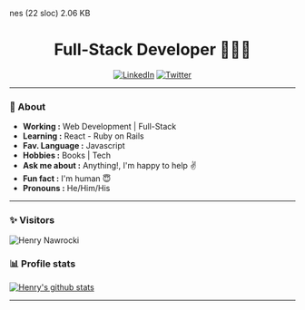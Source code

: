 nes (22 sloc)  2.06 KB
   
<h1 align="center">  Full-Stack Developer 👨🏻‍💻 </h1>


<p align="center"> 
<a href="https://www.linkedin.com/in/henry-nawrocki/"><img alt="LinkedIn" src="https://img.shields.io/badge/-Henry_Nawrocki-blue?style=flat-square&logo=Linkedin&logoColor=white&link=https://www.linkedin.com/in/henry-nawrocki/"></a>
<a href="https://twitter.com/hsztanski"><img alt="Twitter" src="https://img.shields.io/badge/-hsztanski-1ca0f1?style=flat-square&logo=twitter&logoColor=white&link=https://twitter.com/hsztanski"></a>
</p>

---
### 🤔 About
-  **Working :**  Web Development | Full-Stack
-  **Learning :** React - Ruby on Rails
-  **Fav. Language :** Javascript
-  **Hobbies :** Books | Tech
-  **Ask me about :** Anything!, I'm happy to help :v:
-  **Fun fact :** I'm human :innocent:
-  **Pronouns :** He/Him/His

---
### ✨ Visitors 

<p align="left"> <img src="https://komarev.com/ghpvc/?username=hsztan" alt="Henry Nawrocki" /> </p>

### 📊 Profile stats

[![Henry's github stats](https://github-readme-stats.vercel.app/api?username=hsztan&show_icons=true&title_color=fff&icon_color=79ff97&text_color=9f9f9f&bg_color=151515)](https://github.com/hsztan/github-readme-stats)

---
